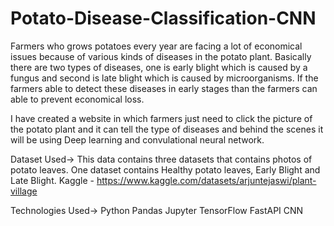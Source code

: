 # Potato-Disease-Classification-CNN
Farmers who grows potatoes every year are facing a lot of economical issues because of various kinds of diseases in the potato plant. Basically there are two types of diseases, one is early blight which is caused by a fungus and second is late blight which is caused by microorganisms. If the farmers able to detect these diseases in early stages than the farmers can able to prevent economical loss.

I have created a website in which farmers just need to click the picture of the potato plant and it can tell the type of diseases and behind the scenes it will be using Deep learning and convulational neural network.

Dataset Used->
This data contains three datasets that contains photos of potato leaves. One dataset contains Healthy potato leaves, Early Blight and Late Blight.
Kaggle - https://www.kaggle.com/datasets/arjuntejaswi/plant-village

Technologies Used->
Python Pandas Jupyter TensorFlow FastAPI CNN 
